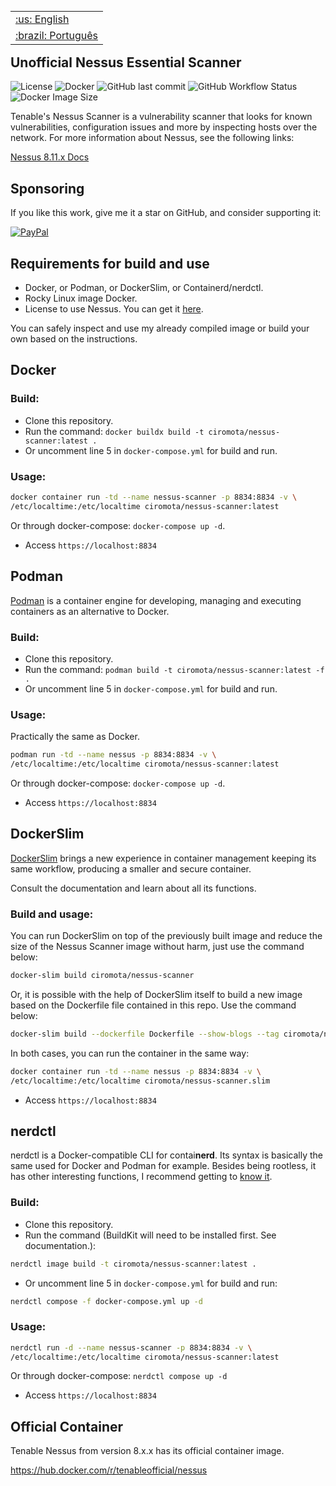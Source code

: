 </p>

<table align="right">
 <tr><td><a href="https://github.com/ciro-mota/nessus-scanner/blob/main/README.md">:us: English</a></td></tr>
 <tr><td><a href="https://github.com/ciro-mota/nessus-scanner/blob/main/README.pt-br.md">:brazil: Português</a></td></tr>
</table>

<h2>Unofficial Nessus Essential Scanner</h2>

![License](https://img.shields.io/badge/License-GPLv3-blue.svg?style=for-the-badge)
![Docker](https://img.shields.io/badge/Docker-2CA5E0?style=for-the-badge&logo=docker&logoColor=white)
![GitHub last commit](https://img.shields.io/github/last-commit/ciro-mota/nessus-scanner?style=for-the-badge)
![GitHub Workflow Status](https://img.shields.io/github/actions/workflow/status/ciro-mota/nessus-scanner/docker-publish.yml?style=for-the-badge)
![Docker Image Size](https://img.shields.io/docker/image-size/ciromota/nessus-scanner/latest?style=for-the-badge)

Tenable's Nessus Scanner is a vulnerability scanner that looks for known vulnerabilities, configuration issues and more by inspecting hosts over the network. For more information about Nessus, see the following links:

[Nessus 8.11.x Docs](https://docs.tenable.com/nessus/Content/GettingStarted.htm)

## Sponsoring

If you like this work, give me it a star on GitHub, and consider supporting it:

[![PayPal](https://img.shields.io/badge/PayPal-00457C?style=for-the-badge&logo=paypal&logoColor=white)](https://www.paypal.com/donate/?business=VUS6R8TX53NTS&no_recurring=0&currency_code=USD)
## Requirements for build and use

- Docker, or Podman, or DockerSlim, or Containerd/nerdctl.
- Rocky Linux image Docker.
- License to use Nessus. You can get it [here](https://www.tenable.com/products/nessus/activation-code).

You can safely inspect and use my already compiled image or build your own based on the instructions.

## Docker
### Build:

- Clone this repository.
- Run the command: `docker buildx build -t ciromota/nessus-scanner:latest .`
- Or uncomment line 5 in `docker-compose.yml` for build and run.

### Usage:

```bash
docker container run -td --name nessus-scanner -p 8834:8834 -v \
/etc/localtime:/etc/localtime ciromota/nessus-scanner:latest
```
Or through docker-compose: `docker-compose up -d`.

- Access `https://localhost:8834`

## Podman

[Podman](https://podman.io/) is a container engine for developing, managing and executing containers as an alternative to Docker.

### Build:

- Clone this repository.
- Run the command: `podman build -t ciromota/nessus-scanner:latest -f .`
- Or uncomment line 5 in `docker-compose.yml` for build and run.

### Usage:

Practically the same as Docker.

```bash
podman run -td --name nessus -p 8834:8834 -v \
/etc/localtime:/etc/localtime ciromota/nessus-scanner:latest
```
Or through docker-compose: `docker-compose up -d`.

- Access `https://localhost:8834`

## DockerSlim

[DockerSlim](https://github.com/docker-slim/docker-slim) brings a new experience in container management keeping its same workflow, producing a smaller and secure container.

Consult the documentation and learn about all its functions.

### Build and usage:

You can run DockerSlim on top of the previously built image and reduce the size of the Nessus Scanner image without harm, just use the command below:

```bash
docker-slim build ciromota/nessus-scanner
```

Or, it is possible with the help of DockerSlim itself to build a new image based on the Dockerfile file contained in this repo. Use the command below:

```bash
docker-slim build --dockerfile Dockerfile --show-blogs --tag ciromota/nessus-scanner.slim .
```

In both cases, you can run the container in the same way:

```bash
docker container run -td --name nessus -p 8834:8834 -v \
/etc/localtime:/etc/localtime ciromota/nessus-scanner.slim
```
- Access `https://localhost:8834`

## nerdctl

nerdctl is a Docker-compatible CLI for contai**nerd**. Its syntax is basically the same used for Docker and Podman for example. Besides being rootless, it has other interesting functions, I recommend getting to [know it](https://github.com/containerd/nerdctl).

### Build:

- Clone this repository.
- Run the command (BuildKit will need to be installed first. See documentation.):

```bash
nerdctl image build -t ciromota/nessus-scanner:latest .
```

- Or uncomment line 5 in `docker-compose.yml` for build and run:

```bash
nerdctl compose -f docker-compose.yml up -d
```

### Usage:

```bash
nerdctl run -d --name nessus-scanner -p 8834:8834 -v \
/etc/localtime:/etc/localtime ciromota/nessus-scanner:latest
```
Or through docker-compose: `nerdctl compose up -d`

- Access `https://localhost:8834`

## Official Container

Tenable Nessus from version 8.x.x has its official container image.

https://hub.docker.com/r/tenableofficial/nessus